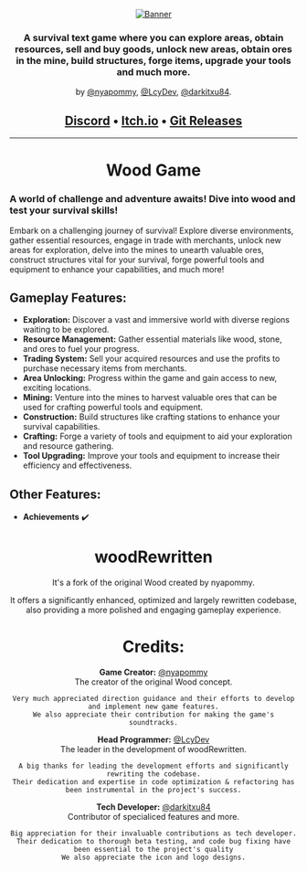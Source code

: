 <div align=center>

[![Banner]](https://github.com/nyapommy/wood)

### A survival text game where you can explore areas, obtain resources, sell and buy goods, unlock new areas, obtain ores in the mine, build structures, forge items, upgrade your tools and much more.

by [@nyapommy][nyapommy], [@LcyDev][LcyDev], [@darkitxu84][darkitxu84].

## [Discord][Discord] &bullet; [Itch.io][itch.io] &bullet; [Git Releases](https://github.com/nyapommy/wood/releases)
</div>

* * *

<div align=center>

# Wood Game
</div>

### A world of challenge and adventure awaits! Dive into wood and test your survival skills!

Embark on a challenging journey of survival! Explore diverse environments, gather essential resources, engage in trade with merchants, unlock new areas for exploration, delve into the mines to unearth valuable ores, construct structures vital for your survival, forge powerful tools and equipment to enhance your capabilities, and much more!

## Gameplay Features:

* **Exploration:** Discover a vast and immersive world with diverse regions waiting to be explored.
* **Resource Management:** Gather essential materials like wood, stone, and ores to fuel your progress.
* **Trading System:** Sell your acquired resources and use the profits to purchase necessary items from merchants.
* **Area Unlocking:** Progress within the game and gain access to new, exciting locations.
* **Mining:** Venture into the mines to harvest valuable ores that can be used for crafting powerful tools and equipment.
* **Construction:** Build structures like crafting stations to enhance your survival capabilities.
* **Crafting:** Forge a variety of tools and equipment to aid your exploration and resource gathering.
* **Tool Upgrading:** Improve your tools and equipment to increase their efficiency and effectiveness.

## Other Features:
* **Achievements** :heavy_check_mark: 

<div align=center>

# woodRewritten

It's a fork of the original Wood created by nyapommy.

It offers a significantly enhanced, optimized and largely rewritten codebase, also providing a more polished and engaging gameplay experience.
</div>

<div align=center>

# Credits:

**Game Creator:** [@nyapommy][nyapommy] \
  The creator of the original Wood concept.
  
  `Very much appreciated direction guidance and their efforts to develop and implement new game features.` \
  `We also appreciate their contribution for making the game's soundtracks.`

**Head Programmer:** [@LcyDev][LcyDev] \
  The leader in the development of woodRewritten.
  
  `A big thanks for leading the development efforts and significantly rewriting the codebase.` \
  `Their dedication and expertise in code optimization & refactoring has been instrumental in the project's success.`

**Tech Developer:** [@darkitxu84][darkitxu84] \
  Contributor of specialiced features and more.
  
  `Big appreciation for their invaluable contributions as tech developer.` \
  `Their dedication to thorough beta testing, and code bug fixing have been essential to the project's quality` \
  `We also appreciate the icon and logo designs.`
</div>

[//]: # (Other)

[Banner]: https://raw.githubusercontent.com/giganlak/wood/main/assets/icons/logo.png

[//]: # (Socials)
[Discord]: https://discord.gg/dmHZGZp2vH
[Reddit]: N/A
[Twitter]: N/A
[Youtube]: N/A

[//]: # (Links)
[GitHub]: https://github.com/nyapommy/wood
[itch.io]: https://nyapommy.itch.io/wood

[//]: # (Contributors)
[nyapommy]: https://github.com/nyapommy
[LcyDev]: https://github.com/LcyDev
[darkitxu84]: https://github.com/darkitxu84
